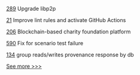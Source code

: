 
[289](https://github.com/hyperledger-labs/fabric-smart-client/pull/289) Upgrade libp2p

[21](https://github.com/hyperledger-labs/blockchain-verifier/pull/21) Improve lint rules and activate GitHub Actions

[206](https://github.com/hyperledger-labs/hyperledger-labs.github.io/pull/206) Blockchain-based charity foundation platform

[590](https://github.com/hyperledger/fabric-sdk-node/pull/590) Fix for scenario test failure 

[134](https://github.com/hyperledger-labs/orion-sdk-go/pull/134) group reads/writes provenance response by db


[See more >>>](https://start-here.hyperledger.org/pull-requests)
